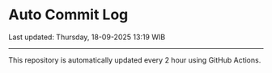 # Auto Commit Log

Last updated: Thursday, 18-09-2025 13:19 WIB

---

This repository is automatically updated every 2 hour using GitHub Actions.
